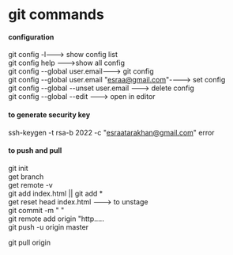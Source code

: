 # git commands
#### configuration   
git config -l---> show config list  
git config help --->show all config   
git config --global user.email---> git config  
git config --global user.email "esraa@gmail.com"----> set config  
git config --global --unset user.email ---> delete config   
git config --global --edit  ---> open in  editor  
#### to generate security key 
ssh-keygen -t rsa-b 2022 -c "esraatarakhan@gmail.com" error
#### to push and pull 
git init  
get branch  
get remote -v  
git add index.html  ||  git add *  
get reset head index.html  ---> to unstage  
git commit -m "    "  
git remote add origin "http.....  
git push -u origin master  

git pull origin 

